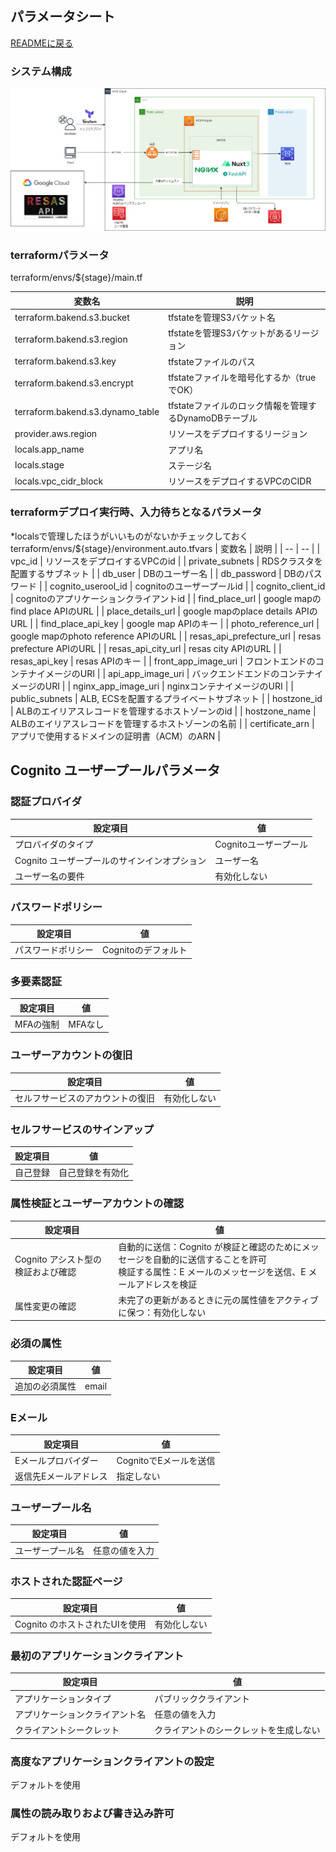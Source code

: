 ## パラメータシート
[READMEに戻る](../README.md)

### システム構成
![構成図](architecture.png)

### terraformパラメータ
terraform/envs/${stage}/main.tf  

| 変数名 | 説明 |
| -- | -- |
| terraform.bakend.s3.bucket | tfstateを管理S3バケット名 |
| terraform.bakend.s3.region | tfstateを管理S3バケットがあるリージョン |
| terraform.bakend.s3.key | tfstateファイルのパス |
| terraform.bakend.s3.encrypt | tfstateファイルを暗号化するか（trueでOK） |
| terraform.bakend.s3.dynamo_table | tfstateファイルのロック情報を管理するDynamoDBテーブル |
| provider.aws.region | リソースをデプロイするリージョン |
| locals.app_name | アプリ名 |
| locals.stage | ステージ名 |
| locals.vpc_cidr_block | リソースをデプロイするVPCのCIDR |

### terraformデプロイ実行時、入力待ちとなるパラメータ
*localsで管理したほうがいいものがないかチェックしておく  
terraform/envs/${stage}/environment.auto.tfvars
| 変数名 | 説明 |
| -- | -- |
| vpc_id | リソースをデプロイするVPCのid |
| private_subnets | RDSクラスタを配置するサブネット |
| db_user | DBのユーザー名 |
| db_password | DBのパスワード |
| cognito_userool_id | cognitoのユーザープールid |
| cognito_client_id | cognitoのアプリケーションクライアントid |
| find_place_url | google mapのfind place APIのURL |
| place_details_url | google mapのplace details APIのURL |
| find_place_api_key | google map APIのキー |
| photo_reference_url | google mapのphoto reference APIのURL |
| resas_api_prefecture_url | resas prefecture APIのURL |
| resas_api_city_url | resas city APIのURL |
| resas_api_key | resas APIのキー |
| front_app_image_uri | フロントエンドのコンテナイメージのURI |
| api_app_image_uri | バックエンドエンドのコンテナイメージのURI |
| nginx_app_image_uri | nginxコンテナイメージのURI |
| public_subnets | ALB, ECSを配置するプライベートサブネット |
| hostzone_id | ALBのエイリアスレコードを管理するホストゾーンのid |
| hostzone_name | ALBのエイリアスレコードを管理するホストゾーンの名前 |
| certificate_arn | アプリで使用するドメインの証明書（ACM）のARN |

## Cognito ユーザープールパラメータ
### 認証プロバイダ

| 設定項目 | 値 |
| -- | -- |
| プロバイダのタイプ | Cognitoユーザープール |
| Cognito ユーザープールのサインインオプション | ユーザー名 |
| ユーザー名の要件 | 有効化しない |

### パスワードポリシー
| 設定項目 | 値 |
| -- | -- |
| パスワードポリシー | Cognitoのデフォルト |

### 多要素認証
| 設定項目 | 値 |
| -- | -- |
| MFAの強制 | MFAなし |

### ユーザーアカウントの復旧
| 設定項目 | 値 |
| -- | -- |
|セルフサービスのアカウントの復旧 | 有効化しない |

### セルフサービスのサインアップ
| 設定項目 | 値 |
| -- | -- |
| 自己登録 | 自己登録を有効化 |

### 属性検証とユーザーアカウントの確認
| 設定項目 | 値 |
| -- | -- |
| Cognito アシスト型の検証および確認 | 自動的に送信：Cognito が検証と確認のためにメッセージを自動的に送信することを許可<br> 検証する属性：E メールのメッセージを送信、E メールアドレスを検証 |
| 属性変更の確認  | 未完了の更新があるときに元の属性値をアクティブに保つ：有効化しない |

### 必須の属性
| 設定項目 | 値 |
| -- | -- |
| 追加の必須属性 | email |

### Eメール
| 設定項目 | 値 |
| -- | -- |
| Eメールプロバイダー | CognitoでEメールを送信 |
| 返信先Eメールアドレス | 指定しない |

### ユーザープール名
| 設定項目 | 値 |
| -- | -- |
| ユーザープール名 | 任意の値を入力 |

### ホストされた認証ページ
| 設定項目 | 値 |
| -- | -- |
| Cognito のホストされたUIを使用 | 有効化しない |

### 最初のアプリケーションクライアント
| 設定項目 | 値 |
| -- | -- |
| アプリケーションタイプ | パブリッククライアント |
| アプリケーションクライアント名 | 任意の値を入力 |
| クライアントシークレット | クライアントのシークレットを生成しない |

### 高度なアプリケーションクライアントの設定
デフォルトを使用

### 属性の読み取りおよび書き込み許可
デフォルトを使用
